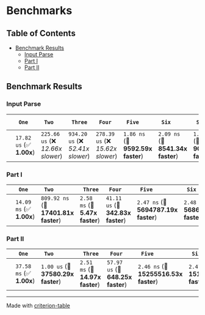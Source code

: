 # Benchmarks

## Table of Contents

- [Benchmark Results](#benchmark-results)
    - [Input Parse ](#input-parse-)
    - [Part I ](#part-i-)
    - [Part II ](#part-ii-)

## Benchmark Results

### Input Parse 

|        | ` One`                   | ` Two`                            | ` Three`                          | ` Four`                           | ` Five`                           | ` Six`                            | ` Seven`                          | ` Eight`                          | ` Nine`                           | ` Ten`                            | ` Eleven`                         | ` Twelve`                         | ` Thirteen`                       | ` Fourteen`                       | ` Fifteen`                        | ` Sixteen`                        | ` Seventeen`                      | ` Eighteen`                       | ` Nineteen`                       | ` Twenty`                         | ` TwentyOne`                      | ` TwentyTwo`                      | ` TwentyThree`                    | ` TwentyFour`                     | ` TwentyFive`                      |
|:-------|:-------------------------|:----------------------------------|:----------------------------------|:----------------------------------|:----------------------------------|:----------------------------------|:----------------------------------|:----------------------------------|:----------------------------------|:----------------------------------|:----------------------------------|:----------------------------------|:----------------------------------|:----------------------------------|:----------------------------------|:----------------------------------|:----------------------------------|:----------------------------------|:----------------------------------|:----------------------------------|:----------------------------------|:----------------------------------|:----------------------------------|:----------------------------------|:---------------------------------- |
|        | `17.82 us` (✅ **1.00x**) | `225.66 us` (❌ *12.66x slower*)   | `934.20 us` (❌ *52.41x slower*)   | `278.39 us` (❌ *15.62x slower*)   | `1.86 ns` (🚀 **9592.59x faster**) | `2.09 ns` (🚀 **8541.34x faster**) | `1.96 ns` (🚀 **9092.97x faster**) | `1.86 ns` (🚀 **9583.83x faster**) | `2.79 ns` (🚀 **6390.72x faster**) | `2.02 ns` (🚀 **8838.26x faster**) | `3.41 ns` (🚀 **5225.51x faster**) | `1.86 ns` (🚀 **9588.92x faster**) | `2.75 ns` (🚀 **6491.19x faster**) | `1.86 ns` (🚀 **9608.54x faster**) | `2.62 ns` (🚀 **6792.91x faster**) | `1.92 ns` (🚀 **9286.85x faster**) | `2.42 ns` (🚀 **7367.97x faster**) | `1.86 ns` (🚀 **9588.91x faster**) | `2.78 ns` (🚀 **6422.87x faster**) | `2.79 ns` (🚀 **6385.27x faster**) | `1.87 ns` (🚀 **9536.06x faster**) | `2.17 ns` (🚀 **8226.05x faster**) | `2.17 ns` (🚀 **8214.54x faster**) | `2.78 ns` (🚀 **6400.61x faster**) | `1.88 ns` (🚀 **9483.26x faster**)  |

### Part I 

|        | ` One`                   | ` Two`                               | ` Three`                       | ` Four`                           | ` Five`                              | ` Six`                               | ` Seven`                             | ` Eight`                             | ` Nine`                              | ` Ten`                               | ` Eleven`                            | ` Twelve`                            | ` Thirteen`                          | ` Fourteen`                          | ` Fifteen`                           | ` Sixteen`                           | ` Seventeen`                         | ` Eighteen`                          | ` Nineteen`                          | ` Twenty`                            | ` TwentyOne`                         | ` TwentyTwo`                         | ` TwentyThree`                       | ` TwentyFour`                        | ` TwentyFive`                         |
|:-------|:-------------------------|:-------------------------------------|:-------------------------------|:----------------------------------|:-------------------------------------|:-------------------------------------|:-------------------------------------|:-------------------------------------|:-------------------------------------|:-------------------------------------|:-------------------------------------|:-------------------------------------|:-------------------------------------|:-------------------------------------|:-------------------------------------|:-------------------------------------|:-------------------------------------|:-------------------------------------|:-------------------------------------|:-------------------------------------|:-------------------------------------|:-------------------------------------|:-------------------------------------|:-------------------------------------|:------------------------------------- |
|        | `14.09 ms` (✅ **1.00x**) | `809.92 ns` (🚀 **17401.81x faster**) | `2.58 ms` (🚀 **5.47x faster**) | `41.11 us` (🚀 **342.83x faster**) | `2.47 ns` (🚀 **5694787.19x faster**) | `2.48 ns` (🚀 **5686479.99x faster**) | `1.55 ns` (🚀 **9098778.16x faster**) | `2.78 ns` (🚀 **5064020.96x faster**) | `2.35 ns` (🚀 **6002694.13x faster**) | `2.72 ns` (🚀 **5176770.80x faster**) | `2.48 ns` (🚀 **5693268.78x faster**) | `1.98 ns` (🚀 **7127589.91x faster**) | `2.38 ns` (🚀 **5918104.39x faster**) | `2.48 ns` (🚀 **5694374.19x faster**) | `2.13 ns` (🚀 **6630028.42x faster**) | `1.55 ns` (🚀 **9064013.74x faster**) | `2.31 ns` (🚀 **6096547.06x faster**) | `2.64 ns` (🚀 **5330478.91x faster**) | `1.68 ns` (🚀 **8400845.88x faster**) | `2.67 ns` (🚀 **5271701.16x faster**) | `1.60 ns` (🚀 **8792614.59x faster**) | `2.78 ns` (🚀 **5071352.98x faster**) | `2.80 ns` (🚀 **5041464.42x faster**) | `2.36 ns` (🚀 **5960666.47x faster**) | `1.67 ns` (🚀 **8462684.42x faster**)  |

### Part II 

|        | ` One`                   | ` Two`                             | ` Three`                        | ` Four`                           | ` Five`                               | ` Six`                                | ` Seven`                              | ` Eight`                              | ` Nine`                               | ` Ten`                                | ` Eleven`                             | ` Twelve`                             | ` Thirteen`                           | ` Fourteen`                           | ` Fifteen`                            | ` Sixteen`                            | ` Seventeen`                          | ` Eighteen`                           | ` Nineteen`                           | ` Twenty`                             | ` TwentyOne`                          | ` TwentyTwo`                          | ` TwentyThree`                        | ` TwentyFour`                         | ` TwentyFive`                          |
|:-------|:-------------------------|:-----------------------------------|:--------------------------------|:----------------------------------|:--------------------------------------|:--------------------------------------|:--------------------------------------|:--------------------------------------|:--------------------------------------|:--------------------------------------|:--------------------------------------|:--------------------------------------|:--------------------------------------|:--------------------------------------|:--------------------------------------|:--------------------------------------|:--------------------------------------|:--------------------------------------|:--------------------------------------|:--------------------------------------|:--------------------------------------|:--------------------------------------|:--------------------------------------|:--------------------------------------|:-------------------------------------- |
|        | `37.58 ms` (✅ **1.00x**) | `1.00 us` (🚀 **37580.29x faster**) | `2.51 ms` (🚀 **14.97x faster**) | `57.97 us` (🚀 **648.25x faster**) | `2.46 ns` (🚀 **15255516.53x faster**) | `2.47 ns` (🚀 **15198130.09x faster**) | `1.55 ns` (🚀 **24238797.23x faster**) | `2.12 ns` (🚀 **17701849.32x faster**) | `1.55 ns` (🚀 **24269403.08x faster**) | `2.21 ns` (🚀 **16988472.70x faster**) | `2.47 ns` (🚀 **15236227.87x faster**) | `1.55 ns` (🚀 **24274925.17x faster**) | `2.47 ns` (🚀 **15191502.67x faster**) | `1.56 ns` (🚀 **24160299.09x faster**) | `2.18 ns` (🚀 **17205882.16x faster**) | `2.79 ns` (🚀 **13461886.80x faster**) | `1.86 ns` (🚀 **20226491.56x faster**) | `2.02 ns` (🚀 **18630705.84x faster**) | `2.48 ns` (🚀 **15179703.78x faster**) | `2.34 ns` (🚀 **16051720.79x faster**) | `2.60 ns` (🚀 **14438350.68x faster**) | `2.38 ns` (🚀 **15818723.29x faster**) | `2.45 ns` (🚀 **15356898.14x faster**) | `2.47 ns` (🚀 **15186576.29x faster**) | `1.74 ns` (🚀 **21618502.01x faster**)  |

---
Made with [criterion-table](https://github.com/nu11ptr/criterion-table)


